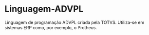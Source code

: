 # Linguagem-ADVPL
Linguagem de programação ADVPL criada pela TOTVS. Utiliza-se em sistemas ERP como, por exemplo, o Protheus.
